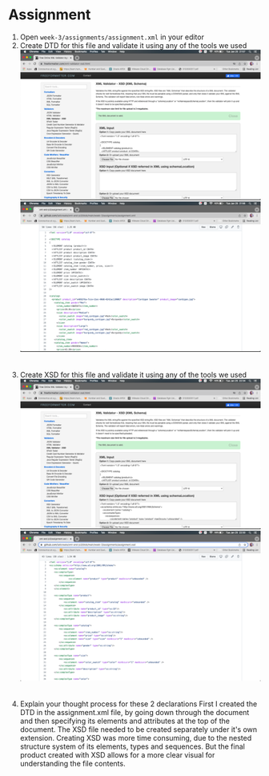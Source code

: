 # Assignment

1. Open `week-3/assignments/assignment.xml` in your editor
2. Create DTD for this file and validate it using any of the tools we used
![image info](assets/1.png)
![image info](assets/2.png)
</br></br></br>
4. Create XSD for this file and validate it using any of the tools we used
![image info](assets/3.png)
![image info](assets/4.png)
</br></br></br>
6. Explain your thought process for these 2 declarations
First I created the DTD in the assignment.xml file, by going down through the document and then specifying its elements and attributes at the top of the document. The XSD file needed to be created separately under it's own extension. Creating XSD was more time consuming, due to the nested structure system of its elements, types and sequences. But the final product created with XSD allows for a more clear visual for understanding the file contents. 

